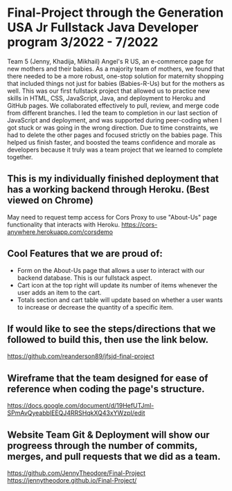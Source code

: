 # Final-Project through the Generation USA Jr Fullstack Java Developer program 3/2022 - 7/2022
Team 5 (Jenny, Khadija, Mikhail)
Angel's R US, an e-commerce page for new mothers and their babies.
As a majority team of mothers, we found that there needed to be a more robust, one-stop solution for maternity shopping that included things not just for babies (Babies-R-Us) but for the mothers as well. This was our first fullstack project that allowed us to practice new skills in HTML, CSS, JavaScript, Java, and deployment to Heroku and GitHub pages. We collaborated effectively to pull, review, and merge code from different branches. I led the team to completion in our last section of JavaScript and deployment, and was supported during peer-coding when I got stuck or was going in the wrong direction. Due to time constraints, we had to delete the other pages and focused strictly on the babies page. This helped us finish faster, and boosted the teams confidence and morale as developers because it truly was a team project that we learned to complete together.

## This is my individually finished deployment that has a working backend through Heroku. (Best viewed on Chrome)
May need to request temp access for Cors Proxy to use "About-Us" page functionality that interacts with Heroku.
https://cors-anywhere.herokuapp.com/corsdemo

## Cool Features that we are proud of:
- Form on the About-Us page that allows a user to interact with our backend database. This is our fullstack aspect.
- Cart icon at the top right will update its number of items whenever the user adds an item to the cart.
- Totals section and cart table will update based on whether a user wants to increase or decrease the quantity of a specific item.

## If would like to see the steps/directions that we followed to build this, then use the link below.
https://github.com/reanderson89/jfsjd-final-project

## Wireframe that the team designed for ease of reference when coding the page's structure.
https://docs.google.com/document/d/19HefUTJml-SPmAvQyeabblEEQJ4RRSHqkXQ43xYWzpI/edit

## Website Team Git & Deployment will show our progreess through the number of commits, merges, and pull requests that we did as a team.
https://github.com/JennyTheodore/Final-Project
https://jennytheodore.github.io/Final-Project/


